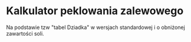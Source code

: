 # Kalkulator peklowania zalewowego

Na podstawie tzw "tabel Dziadka" w wersjach standardowej i o obniżonej zawartości soli.
